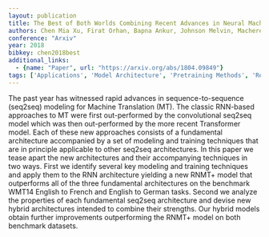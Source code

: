 ```yaml
---
layout: publication
title: The Best of Both Worlds Combining Recent Advances in Neural Machine Translation
authors: Chen Mia Xu, Firat Orhan, Bapna Ankur, Johnson Melvin, Macherey Wolfgang, Foster George, Jones Llion, Parmar Niki, Schuster Mike, Chen Zhifeng, Wu Yonghui, Hughes Macduff
conference: "Arxiv"
year: 2018
bibkey: chen2018best
additional_links:
  - {name: "Paper", url: "https://arxiv.org/abs/1804.09849"}
tags: ['Applications', 'Model Architecture', 'Pretraining Methods', 'Reinforcement Learning', 'Tools', 'Training Techniques', 'Transformer']
---
```

The past year has witnessed rapid advances in sequence-to-sequence (seq2seq) modeling for Machine Translation (MT). The classic RNN-based approaches to MT were first out-performed by the convolutional seq2seq model which was then out-performed by the more recent Transformer model. Each of these new approaches consists of a fundamental architecture accompanied by a set of modeling and training techniques that are in principle applicable to other seq2seq architectures. In this paper we tease apart the new architectures and their accompanying techniques in two ways. First we identify several key modeling and training techniques and apply them to the RNN architecture yielding a new RNMT+ model that outperforms all of the three fundamental architectures on the benchmark WMT14 English to French and English to German tasks. Second we analyze the properties of each fundamental seq2seq architecture and devise new hybrid architectures intended to combine their strengths. Our hybrid models obtain further improvements outperforming the RNMT+ model on both benchmark datasets.
